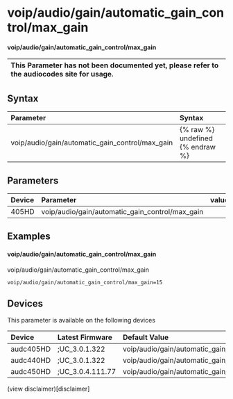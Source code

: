 ﻿---
description: voip/audio/gain/automatic_gain_control/max_gain
search: false
---

# voip/audio/gain/automatic_gain_control/max_gain

#### voip/audio/gain/automatic_gain_control/max_gain


| This Parameter has not been documented yet, please refer to the audiocodes site for usage.  |
| :--- |

## Syntax
| Parameter | Syntax |
| :--- | :--- |
|voip/audio/gain/automatic_gain_control/max_gain | {% raw %} undefined {% endraw %} |

## Parameters
|Device|Parameter|value|Description|
|:---|:---|:---|:---|
| 405HD | voip/audio/gain/automatic_gain_control/max_gain |  |  |

## Examples
#### voip/audio/gain/automatic_gain_control/max_gain

voip/audio/gain/automatic_gain_control/max_gain

```
voip/audio/gain/automatic_gain_control/max_gain=15
```

## Devices
This parameter is available on the following devices

| Device | Latest Firmware | Default Value |
|:---|:---|:---|
| audc405HD | ;UC_3.0.1.322 | voip/audio/gain/automatic_gain_control/max_gain=15 
| audc440HD | ;UC_3.0.1.322 | voip/audio/gain/automatic_gain_control/max_gain=15 
| audc450HD | ;UC_3.0.4.111.77 | voip/audio/gain/automatic_gain_control/max_gain=15 

(view disclaimer)[disclaimer]
